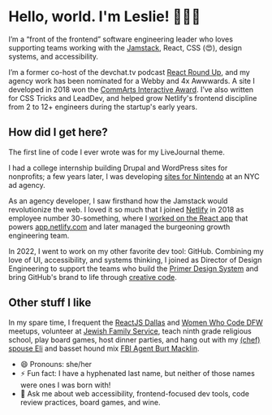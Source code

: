# Hello, world. I'm Leslie! 👩🏻‍💻

I’m a “front of the frontend” software engineering leader who loves supporting teams working with the [Jamstack](https://jamstack.org/), React, CSS (😍), design systems, and accessibility.

I’m a former co-host of the devchat.tv podcast [React Round Up](https://reactroundup.com/hosts/lesliecohn-wein), and my agency work has been nominated for a Webby and 4x Awwwards. A site I developed in 2018 won the [CommArts Interactive Award](https://www.commarts.com/project/26022/the-parker-palm-springs). I’ve also written for CSS Tricks and LeadDev, and helped grow Netlify's frontend discipline from 2 to 12+ engineers during the startup's early years.

## How did I get here?
The first line of code I ever wrote was for my LiveJournal theme.

I had a college internship building Drupal and WordPress sites for nonprofits; a few years later, I was developing [sites for Nintendo](https://web.archive.org/web/20150312155138/http://nesremix.nintendo.com/) at an NYC ad agency.

As an agency developer, I saw firsthand how the Jamstack would revolutionize the web. I loved it so much that I joined [Netlify](https://netlify.com) in 2018 as employee number 30-something, where I [worked on the React app](https://twitter.com/lesliecdubs/status/1207770216576487425) that powers [app.netlify.com](https://app.netlify.com) and later managed the burgeoning growth engineering team.

In 2022, I went to work on my other favorite dev tool: GitHub. Combining my love of UI, accessibility, and systems thinking, I joined as Director of Design Engineering to support the teams who build the [Primer Design System](https://primer.style/) and bring GitHub's brand to life through [creative code](https://github.blog/2020-12-21-how-we-built-the-github-globe/).

## Other stuff I like
In my spare time, I frequent the [ReactJS Dallas](http://meetup.com/reactjsdallas) and [Women Who Code DFW](https://www.womenwhocode.com/dfw) meetups, volunteer at [Jewish Family Service](https://jfsdallas.org/), teach ninth grade religious school, play board games, host dinner parties, and hang out with my [(chef) spouse Eli](http://www.thejoyfulbelly.com/) and basset hound mix [FBI Agent Burt Macklin](https://www.instagram.com/dammitmacklin/).

- 😄 Pronouns: she/her
- ⚡ Fun fact: I have a hyphenated last name, but neither of those names were ones I was born with!
- 💬 Ask me about web accessibility, frontend-focused dev tools, code review practices, board games, and wine.
